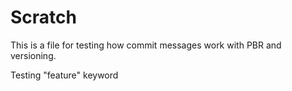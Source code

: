 # Scratch

This is a file for testing how commit messages work
with PBR and versioning.

Testing "feature" keyword

